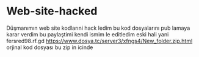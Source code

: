# Web-site-hacked
Düşmanımın web site kodlarıni hack ledim bu kod dosyalarını pub lamaya karar verdim bu paylaştimi kendi ismim le editledim eski hali yani fersred98.rf.gd
https://www.dosya.tc/server3/xfngs4/New_folder.zip.html orjinal kod dosyası bu zip in icinde 

